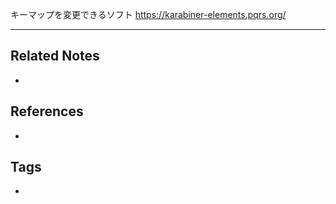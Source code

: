 キーマップを変更できるソフト
https://karabiner-elements.pqrs.org/

----
## Related Notes
- 

## References
- 

## Tags
- 